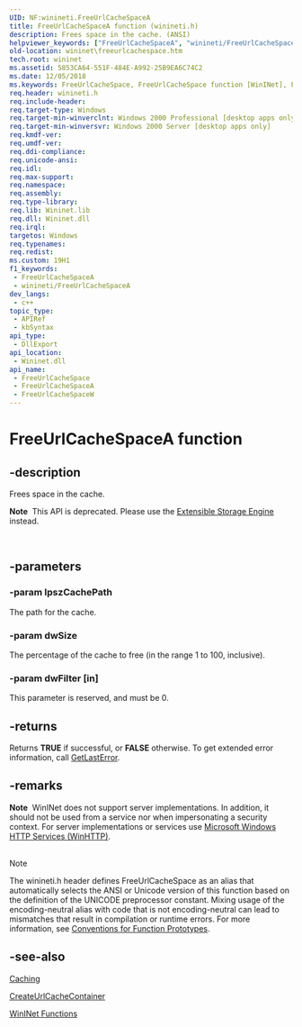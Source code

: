 ```yaml
---
UID: NF:winineti.FreeUrlCacheSpaceA
title: FreeUrlCacheSpaceA function (winineti.h)
description: Frees space in the cache. (ANSI)
helpviewer_keywords: ["FreeUrlCacheSpaceA", "winineti/FreeUrlCacheSpaceA"]
old-location: wininet\freeurlcachespace.htm
tech.root: wininet
ms.assetid: 5853CA64-551F-484E-A992-25B9EA6C74C2
ms.date: 12/05/2018
ms.keywords: FreeUrlCacheSpace, FreeUrlCacheSpace function [WinINet], FreeUrlCacheSpaceA, FreeUrlCacheSpaceW, wininet.freeurlcachespace, winineti/FreeUrlCacheSpace, winineti/FreeUrlCacheSpaceA, winineti/FreeUrlCacheSpaceW
req.header: winineti.h
req.include-header: 
req.target-type: Windows
req.target-min-winverclnt: Windows 2000 Professional [desktop apps only]
req.target-min-winversvr: Windows 2000 Server [desktop apps only]
req.kmdf-ver: 
req.umdf-ver: 
req.ddi-compliance: 
req.unicode-ansi: 
req.idl: 
req.max-support: 
req.namespace: 
req.assembly: 
req.type-library: 
req.lib: Wininet.lib
req.dll: Wininet.dll
req.irql: 
targetos: Windows
req.typenames: 
req.redist: 
ms.custom: 19H1
f1_keywords:
 - FreeUrlCacheSpaceA
 - winineti/FreeUrlCacheSpaceA
dev_langs:
 - c++
topic_type:
 - APIRef
 - kbSyntax
api_type:
 - DllExport
api_location:
 - Wininet.dll
api_name:
 - FreeUrlCacheSpace
 - FreeUrlCacheSpaceA
 - FreeUrlCacheSpaceW
---
```


# FreeUrlCacheSpaceA function


## -description



Frees space in the cache.<div class="alert"><b>Note</b>  This API is deprecated. Please use the <a href="/previous-versions/windows/desktop/Gg269259(v=EXCHG.10)">Extensible Storage Engine</a> instead.</div>
<div> </div>

## -parameters

### -param lpszCachePath

The path for the cache.

### -param dwSize

The percentage of the cache to free (in the range 1 to 100, inclusive).

### -param dwFilter [in]

This parameter is reserved, and must be 0.

## -returns

Returns <b>TRUE</b> if successful, or <b>FALSE</b> otherwise. To get extended error information, call <a href="/windows/desktop/api/errhandlingapi/nf-errhandlingapi-getlasterror">GetLastError</a>.

## -remarks

<div class="alert"><b>Note</b>  WinINet does not support server implementations. In addition, it should not be used from a service nor when impersonating a security context. For server implementations or services use <a href="/windows/desktop/WinHttp/winhttp-start-page">Microsoft Windows HTTP Services (WinHTTP)</a>.</div>
<div> </div>




> [!NOTE]
> The winineti.h header defines FreeUrlCacheSpace as an alias that automatically selects the ANSI or Unicode version of this function based on the definition of the UNICODE preprocessor constant. Mixing usage of the encoding-neutral alias with code that is not encoding-neutral can lead to mismatches that result in compilation or runtime errors. For more information, see [Conventions for Function Prototypes](/windows/win32/intl/conventions-for-function-prototypes).

## -see-also

<a href="/windows/desktop/WinInet/caching">Caching</a>



<a href="/windows/desktop/api/winineti/nf-winineti-createurlcachecontainera">CreateUrlCacheContainer</a>



<a href="/windows/desktop/WinInet/wininet-functions">WinINet Functions</a>
